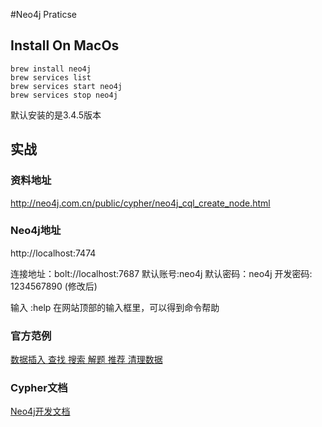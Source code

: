 #Neo4j Praticse
## Install On MacOs
```
brew install neo4j
brew services list
brew services start neo4j
brew services stop neo4j
```
默认安装的是3.4.5版本

## 实战
### 资料地址
http://neo4j.com.cn/public/cypher/neo4j_cql_create_node.html

### Neo4j地址
http://localhost:7474

连接地址：bolt://localhost:7687
默认账号:neo4j
默认密码：neo4j
开发密码: 1234567890 (修改后)

输入 :help 在网站顶部的输入框里，可以得到命令帮助

### 官方范例
[  数据插入 ](./movieGraph/Insert.md)
[  查找 ](./movieGraph/Find.md)
[  搜索 ](./movieGraph/Query.md)
[  解题 ](./movieGraph/Solve.md)
[  推荐 ](./movieGraph/Recommend.md)
[  清理数据 ](./movieGraph/Del.md)

### Cypher文档
[ Neo4j开发文档 ](https://neo4j.com/docs/developer-manual/current/cypher/#cypher-intro)